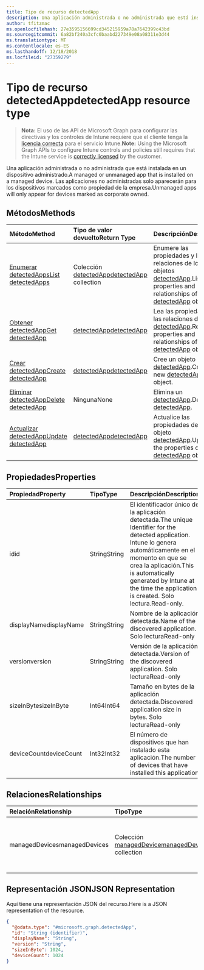 ```yaml
---
title: Tipo de recurso detectedApp
description: Una aplicación administrada o no administrada que está instalada en un dispositivo administrado. Las aplicaciones no administradas solo aparecerán para los dispositivos marcados como propiedad de la empresa.
author: tfitzmac
ms.openlocfilehash: 27e3595156699cd345215959a78a7642399c43bd
ms.sourcegitcommit: 6a82bf240a3cfc0baabd227349e08a08311e3d44
ms.translationtype: MT
ms.contentlocale: es-ES
ms.lasthandoff: 12/18/2018
ms.locfileid: "27359279"
---
```

# <a name="detectedapp-resource-type"></a><span data-ttu-id="1716a-104">Tipo de recurso detectedApp</span><span class="sxs-lookup"><span data-stu-id="1716a-104">detectedApp resource type</span></span>

> <span data-ttu-id="1716a-105">**Nota:** El uso de las API de Microsoft Graph para configurar las directivas y los controles de Intune requiere que el cliente tenga la [licencia correcta](https://go.microsoft.com/fwlink/?linkid=839381) para el servicio Intune.</span><span class="sxs-lookup"><span data-stu-id="1716a-105">**Note:** Using the Microsoft Graph APIs to configure Intune controls and policies still requires that the Intune service is [correctly licensed](https://go.microsoft.com/fwlink/?linkid=839381) by the customer.</span></span>

<span data-ttu-id="1716a-106">Una aplicación administrada o no administrada que está instalada en un dispositivo administrado.</span><span class="sxs-lookup"><span data-stu-id="1716a-106">A managed or unmanaged app that is installed on a managed device.</span></span> <span data-ttu-id="1716a-107">Las aplicaciones no administradas solo aparecerán para los dispositivos marcados como propiedad de la empresa.</span><span class="sxs-lookup"><span data-stu-id="1716a-107">Unmanaged apps will only appear for devices marked as corporate owned.</span></span>
## <a name="methods"></a><span data-ttu-id="1716a-108">Métodos</span><span class="sxs-lookup"><span data-stu-id="1716a-108">Methods</span></span>
|<span data-ttu-id="1716a-109">Método</span><span class="sxs-lookup"><span data-stu-id="1716a-109">Method</span></span>|<span data-ttu-id="1716a-110">Tipo de valor devuelto</span><span class="sxs-lookup"><span data-stu-id="1716a-110">Return Type</span></span>|<span data-ttu-id="1716a-111">Descripción</span><span class="sxs-lookup"><span data-stu-id="1716a-111">Description</span></span>|
|:---|:---|:---|
|[<span data-ttu-id="1716a-112">Enumerar detectedApps</span><span class="sxs-lookup"><span data-stu-id="1716a-112">List detectedApps</span></span>](../api/intune-devices-detectedapp-list.md)|<span data-ttu-id="1716a-113">Colección [detectedApp](../resources/intune-devices-detectedapp.md)</span><span class="sxs-lookup"><span data-stu-id="1716a-113">[detectedApp](../resources/intune-devices-detectedapp.md) collection</span></span>|<span data-ttu-id="1716a-114">Enumere las propiedades y las relaciones de los objetos [detectedApp](../resources/intune-devices-detectedapp.md).</span><span class="sxs-lookup"><span data-stu-id="1716a-114">List properties and relationships of the [detectedApp](../resources/intune-devices-detectedapp.md) objects.</span></span>|
|[<span data-ttu-id="1716a-115">Obtener detectedApp</span><span class="sxs-lookup"><span data-stu-id="1716a-115">Get detectedApp</span></span>](../api/intune-devices-detectedapp-get.md)|[<span data-ttu-id="1716a-116">detectedApp</span><span class="sxs-lookup"><span data-stu-id="1716a-116">detectedApp</span></span>](../resources/intune-devices-detectedapp.md)|<span data-ttu-id="1716a-117">Lea las propiedades y las relaciones del objeto [detectedApp](../resources/intune-devices-detectedapp.md).</span><span class="sxs-lookup"><span data-stu-id="1716a-117">Read properties and relationships of the [detectedApp](../resources/intune-devices-detectedapp.md) object.</span></span>|
|[<span data-ttu-id="1716a-118">Crear detectedApp</span><span class="sxs-lookup"><span data-stu-id="1716a-118">Create detectedApp</span></span>](../api/intune-devices-detectedapp-create.md)|[<span data-ttu-id="1716a-119">detectedApp</span><span class="sxs-lookup"><span data-stu-id="1716a-119">detectedApp</span></span>](../resources/intune-devices-detectedapp.md)|<span data-ttu-id="1716a-120">Cree un objeto [detectedApp](../resources/intune-devices-detectedapp.md).</span><span class="sxs-lookup"><span data-stu-id="1716a-120">Create a new [detectedApp](../resources/intune-devices-detectedapp.md) object.</span></span>|
|[<span data-ttu-id="1716a-121">Eliminar detectedApp</span><span class="sxs-lookup"><span data-stu-id="1716a-121">Delete detectedApp</span></span>](../api/intune-devices-detectedapp-delete.md)|<span data-ttu-id="1716a-122">Ninguna</span><span class="sxs-lookup"><span data-stu-id="1716a-122">None</span></span>|<span data-ttu-id="1716a-123">Elimina un [detectedApp](../resources/intune-devices-detectedapp.md).</span><span class="sxs-lookup"><span data-stu-id="1716a-123">Deletes a [detectedApp](../resources/intune-devices-detectedapp.md).</span></span>|
|[<span data-ttu-id="1716a-124">Actualizar detectedApp</span><span class="sxs-lookup"><span data-stu-id="1716a-124">Update detectedApp</span></span>](../api/intune-devices-detectedapp-update.md)|[<span data-ttu-id="1716a-125">detectedApp</span><span class="sxs-lookup"><span data-stu-id="1716a-125">detectedApp</span></span>](../resources/intune-devices-detectedapp.md)|<span data-ttu-id="1716a-126">Actualice las propiedades de un objeto [detectedApp](../resources/intune-devices-detectedapp.md).</span><span class="sxs-lookup"><span data-stu-id="1716a-126">Update the properties of a [detectedApp](../resources/intune-devices-detectedapp.md) object.</span></span>|

## <a name="properties"></a><span data-ttu-id="1716a-127">Propiedades</span><span class="sxs-lookup"><span data-stu-id="1716a-127">Properties</span></span>
|<span data-ttu-id="1716a-128">Propiedad</span><span class="sxs-lookup"><span data-stu-id="1716a-128">Property</span></span>|<span data-ttu-id="1716a-129">Tipo</span><span class="sxs-lookup"><span data-stu-id="1716a-129">Type</span></span>|<span data-ttu-id="1716a-130">Descripción</span><span class="sxs-lookup"><span data-stu-id="1716a-130">Description</span></span>|
|:---|:---|:---|
|<span data-ttu-id="1716a-131">id</span><span class="sxs-lookup"><span data-stu-id="1716a-131">id</span></span>|<span data-ttu-id="1716a-132">String</span><span class="sxs-lookup"><span data-stu-id="1716a-132">String</span></span>|<span data-ttu-id="1716a-133">El identificador único de la aplicación detectada.</span><span class="sxs-lookup"><span data-stu-id="1716a-133">The unique Identifier for the detected application.</span></span> <span data-ttu-id="1716a-134">Intune lo genera automáticamente en el momento en que se crea la aplicación.</span><span class="sxs-lookup"><span data-stu-id="1716a-134">This is automatically generated by Intune at the time the application is created.</span></span> <span data-ttu-id="1716a-135">Solo lectura.</span><span class="sxs-lookup"><span data-stu-id="1716a-135">Read-only.</span></span>|
|<span data-ttu-id="1716a-136">displayName</span><span class="sxs-lookup"><span data-stu-id="1716a-136">displayName</span></span>|<span data-ttu-id="1716a-137">String</span><span class="sxs-lookup"><span data-stu-id="1716a-137">String</span></span>|<span data-ttu-id="1716a-138">Nombre de la aplicación detectada.</span><span class="sxs-lookup"><span data-stu-id="1716a-138">Name of the discovered application.</span></span> <span data-ttu-id="1716a-139">Solo lectura</span><span class="sxs-lookup"><span data-stu-id="1716a-139">Read-only</span></span>|
|<span data-ttu-id="1716a-140">version</span><span class="sxs-lookup"><span data-stu-id="1716a-140">version</span></span>|<span data-ttu-id="1716a-141">String</span><span class="sxs-lookup"><span data-stu-id="1716a-141">String</span></span>|<span data-ttu-id="1716a-142">Versión de la aplicación detectada.</span><span class="sxs-lookup"><span data-stu-id="1716a-142">Version of the discovered application.</span></span> <span data-ttu-id="1716a-143">Solo lectura</span><span class="sxs-lookup"><span data-stu-id="1716a-143">Read-only</span></span>|
|<span data-ttu-id="1716a-144">sizeInByte</span><span class="sxs-lookup"><span data-stu-id="1716a-144">sizeInByte</span></span>|<span data-ttu-id="1716a-145">Int64</span><span class="sxs-lookup"><span data-stu-id="1716a-145">Int64</span></span>|<span data-ttu-id="1716a-146">Tamaño en bytes de la aplicación detectada.</span><span class="sxs-lookup"><span data-stu-id="1716a-146">Discovered application size in bytes.</span></span> <span data-ttu-id="1716a-147">Solo lectura</span><span class="sxs-lookup"><span data-stu-id="1716a-147">Read-only</span></span>|
|<span data-ttu-id="1716a-148">deviceCount</span><span class="sxs-lookup"><span data-stu-id="1716a-148">deviceCount</span></span>|<span data-ttu-id="1716a-149">Int32</span><span class="sxs-lookup"><span data-stu-id="1716a-149">Int32</span></span>|<span data-ttu-id="1716a-150">El número de dispositivos que han instalado esta aplicación.</span><span class="sxs-lookup"><span data-stu-id="1716a-150">The number of devices that have installed this application</span></span>|

## <a name="relationships"></a><span data-ttu-id="1716a-151">Relaciones</span><span class="sxs-lookup"><span data-stu-id="1716a-151">Relationships</span></span>
|<span data-ttu-id="1716a-152">Relación</span><span class="sxs-lookup"><span data-stu-id="1716a-152">Relationship</span></span>|<span data-ttu-id="1716a-153">Tipo</span><span class="sxs-lookup"><span data-stu-id="1716a-153">Type</span></span>|<span data-ttu-id="1716a-154">Descripción</span><span class="sxs-lookup"><span data-stu-id="1716a-154">Description</span></span>|
|:---|:---|:---|
|<span data-ttu-id="1716a-155">managedDevices</span><span class="sxs-lookup"><span data-stu-id="1716a-155">managedDevices</span></span>|<span data-ttu-id="1716a-156">Colección [managedDevice](../resources/intune-devices-manageddevice.md)</span><span class="sxs-lookup"><span data-stu-id="1716a-156">[managedDevice](../resources/intune-devices-manageddevice.md) collection</span></span>|<span data-ttu-id="1716a-157">Los dispositivos que tienen instalada la aplicación detectada</span><span class="sxs-lookup"><span data-stu-id="1716a-157">The devices that have the discovered application installed</span></span>|

## <a name="json-representation"></a><span data-ttu-id="1716a-158">Representación JSON</span><span class="sxs-lookup"><span data-stu-id="1716a-158">JSON Representation</span></span>
<span data-ttu-id="1716a-159">Aquí tiene una representación JSON del recurso.</span><span class="sxs-lookup"><span data-stu-id="1716a-159">Here is a JSON representation of the resource.</span></span>
<!-- {
  "blockType": "resource",
  "keyProperty": "id",
  "@odata.type": "microsoft.graph.detectedApp"
}
-->
``` json
{
  "@odata.type": "#microsoft.graph.detectedApp",
  "id": "String (identifier)",
  "displayName": "String",
  "version": "String",
  "sizeInByte": 1024,
  "deviceCount": 1024
}
```



